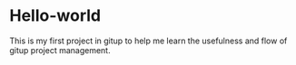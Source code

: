 # Hello-world
This is my first project in gitup to help me learn the usefulness and flow of gitup project management. 
